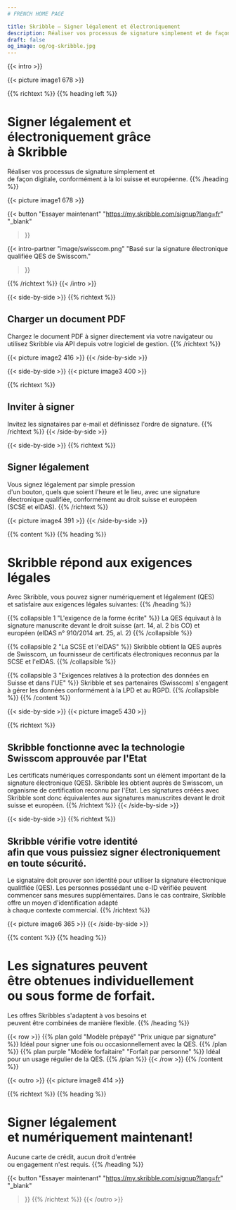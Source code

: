 ```yaml
---
# FRENCH HOME PAGE

title: Skribble – Signer légalement et électroniquement
description: Réaliser vos processus de signature simplement et de façon digitale, conformément à la loi suisse et européenne.
draft: false
og_image: og/og-skribble.jpg
---
```



[//]: # (--------------------------------------------------------------------------------------------------------------)

{{< intro >}}
<div class="hide-for-mobile">
  {{< picture image1 678 >}}
</div>

{{% richtext %}}
{{% heading left %}}
# Signer légalement et électroniquement grâce <br class="hide-for-mobile">à Skribble
Réaliser vos processus de signature simplement et <br class="hide-for-mobile">de façon digitale, conformément à la loi suisse et européenne.
{{% /heading %}}

<div class="hide-for-desktop">
  {{< picture image1 678 >}}
</div>

{{< button
  "Essayer maintenant"
  "https://my.skribble.com/signup?lang=fr"
  "_blank"
>}}

{{< intro-partner
  "image/swisscom.png"
  "Basé sur la signature électronique qualifiée QES de Swisscom."
>}}

{{% /richtext %}}
{{< /intro >}}

[//]: # (--------------------------------------------------------------------------------------------------------------)

{{< side-by-side >}}
{{% richtext %}}
## Charger un document PDF
Chargez le document PDF à signer directement via votre navigateur ou utilisez Skribble via API depuis votre logiciel de gestion.
{{% /richtext %}}

{{< picture image2 416 >}}
{{< /side-by-side >}}

[//]: # (--------------------------------------------------------------------------------------------------------------)

{{< side-by-side >}}
{{< picture image3 400 >}}

{{% richtext %}}
## Inviter à signer
Invitez les signataires par e-mail et définissez l'ordre de signature.
{{% /richtext %}}
{{< /side-by-side >}}

[//]: # (--------------------------------------------------------------------------------------------------------------)

{{< side-by-side >}}
{{% richtext %}}
## Signer légalement
Vous signez légalement par simple pression <br class="hide-for-mobile">d'un bouton, quels que soient l'heure et le lieu, avec une signature électronique qualifiée, conformément au droit suisse et européen <br class="hide-for-mobile">(SCSE et eIDAS).
{{% /richtext %}}

{{< picture image4 391 >}}
{{< /side-by-side >}}

[//]: # (--------------------------------------------------------------------------------------------------------------)

{{% content %}}
{{% heading %}}
# Skribble répond aux exigences légales
Avec Skribble, vous pouvez signer numériquement et légalement (QES) <br class="hide-for-mobile">et satisfaire aux exigences légales suivantes:
{{% /heading %}}

{{% collapsible 1 "L'exigence de la forme écrite" %}}
La QES équivaut à la signature manuscrite devant le droit suisse (art. 14, al. 2 bis CO) et européen (eIDAS n° 910/2014 art. 25, al. 2)
{{% /collapsible %}}

{{% collapsible 2 "La SCSE et l'eIDAS" %}}
Skribble obtient la QES auprès de Swisscom, un fournisseur de certificats électroniques reconnus par la SCSE et l'eIDAS.
{{% /collapsible %}}

{{% collapsible 3 "Exigences relatives à la protection des données en Suisse et dans l'UE" %}}
Skribble et ses partenaires (Swisscom) s'engagent à gérer les données conformément à la LPD et au RGPD.
{{% /collapsible %}}
{{% /content %}}

[//]: # (--------------------------------------------------------------------------------------------------------------)

{{< side-by-side >}}
{{< picture image5 430 >}}

{{% richtext %}}
## Skribble fonctionne avec la technologie Swisscom approuvée par l'Etat
Les certificats numériques correspondants sont un élément important de la signature électronique (QES). Skribble les obtient auprès de Swisscom, un organisme de certification reconnu par l'Etat. Les signatures créées avec Skribble sont donc équivalentes aux signatures manuscrites devant le droit suisse et européen.
{{% /richtext %}}
{{< /side-by-side >}}

[//]: # (--------------------------------------------------------------------------------------------------------------)

{{< side-by-side >}}
{{% richtext %}}
## Skribble vérifie votre identité <br class="hide-for-mobile">afin que vous puissiez signer électroniquement en toute sécurité.
Le signataire doit prouver son identité pour utiliser la signature électronique qualitfiée (QES). Les personnes possédant une e-ID vérifiée peuvent commencer sans mesures supplémentaires. Dans le cas contraire, Skribble offre un moyen d'identification adapté <br class="hide-for-mobile">à chaque contexte commercial.
{{% /richtext %}}

{{< picture image6 365 >}}
{{< /side-by-side >}}

[//]: # (--------------------------------------------------------------------------------------------------------------)

{{% content %}}
{{% heading %}}
# Les signatures peuvent <br class="hide-for-mobile">être obtenues individuellement <br class="hide-for-mobile">ou sous forme de forfait.
Les offres Skribbles s'adaptent à vos besoins et <br class="hide-for-mobile">peuvent être combinées de manière flexible.
{{% /heading %}}

{{< row >}}
{{% plan gold "Modèle prépayé" "Prix unique par signature" %}}
Idéal pour signer une fois ou occasionnellement avec la QES.
{{% /plan %}}
{{% plan purple "Modèle forfaitaire" "Forfait par personne" %}}
Idéal pour un usage régulier de la QES.
{{% /plan %}}
{{< /row >}}
{{% /content %}}

[//]: # (--------------------------------------------------------------------------------------------------------------)

{{< outro >}}
{{< picture image8 414 >}}

{{% richtext %}}
{{% heading %}}
# Signer légalement <br class="hide-for-mobile">et numériquement maintenant!
Aucune carte de crédit, aucun droit d'entrée <br class="hide-for-mobile">ou engagement n'est requis.
{{% /heading %}}

{{< button
  "Essayer maintenant"
  "https://my.skribble.com/signup?lang=fr"
  "_blank"
>}}
{{% /richtext %}}
{{< /outro >}}